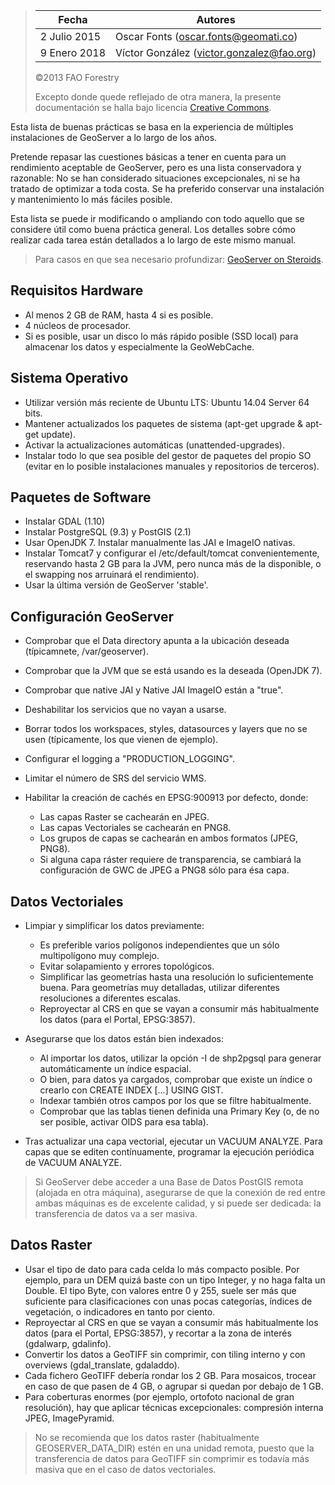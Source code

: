 > | Fecha         | Autores                                         |
> |---------------|-------------------------------------------------|
> | 2  Julio 2015 | Oscar Fonts (<oscar.fonts@geomati.co>)          |
> | 9  Enero 2018 | Víctor González (<victor.gonzalez@fao.org>)     |
>
> ©2013 FAO Forestry
>
> Excepto donde quede reflejado de otra manera, la presente documentación se halla bajo licencia [Creative Commons](http://creativecommons.org/licenses/by-sa/3.0/deed.es).

Esta lista de buenas prácticas se basa en la experiencia de múltiples instalaciones de GeoServer a lo largo de los años.

Pretende repasar las cuestiones básicas a tener en cuenta para un rendimiento aceptable de GeoServer, pero es una lista conservadora y razonable: No se han considerado situaciones excepcionales, ni se ha tratado de optimizar a toda costa. Se ha preferido conservar una instalación y mantenimiento lo más fáciles posible.

Esta lista se puede ir modificando o ampliando con todo aquello que se considere útil como buena práctica general. Los detalles sobre cómo realizar cada tarea están detallados a lo largo de este mismo manual.


> Para casos en que sea necesario profundizar: [GeoServer on Steroids](http://es.slideshare.net/geosolutions/gs-steroids-foss4ge2014).


## Requisitos Hardware

* Al menos 2 GB de RAM, hasta 4 si es posible.
* 4 núcleos de procesador.
* Si es posible, usar un disco lo más rápido posible (SSD local) para almacenar los datos y especialmente la GeoWebCache.

## Sistema Operativo

* Utilizar versión más reciente de Ubuntu LTS: Ubuntu 14.04 Server 64 bits.
* Mantener actualizados los paquetes de sistema (apt-get upgrade & apt-get update).
* Activar la actualizaciones automáticas (unattended-upgrades).
* Instalar todo lo que sea posible del gestor de paquetes del propio SO (evitar en lo posible instalaciones manuales y repositorios de terceros).

## Paquetes de Software

* Instalar GDAL (1.10)
* Instalar PostgreSQL (9.3) y PostGIS (2.1)
* Usar OpenJDK 7. Instalar manualmente las JAI e ImageIO nativas.
* Instalar Tomcat7 y configurar el /etc/default/tomcat convenientemente, reservando hasta 2 GB para la JVM, pero nunca más de la disponible, o el swapping nos arruinará el rendimiento).
* Usar la última versión de GeoServer 'stable'.

## Configuración GeoServer

* Comprobar que el Data directory apunta a la ubicación deseada (típicamnete, /var/geoserver).
* Comprobar que la JVM que se está usando es la deseada (OpenJDK 7).
* Comprobar que native JAI y Native JAI ImageIO están a "true".
* Deshabilitar los servicios que no vayan a usarse.
* Borrar todos los workspaces, styles, datasources y layers que no se usen (típicamente, los que vienen de ejemplo).
* Configurar el logging a "PRODUCTION_LOGGING".
* Limitar el número de SRS del servicio WMS.
* Habilitar la creación de cachés en EPSG:900913 por defecto, donde:

  * Las capas Raster se cachearán en JPEG.
  * Las capas Vectoriales se cachearán en PNG8.
  * Los grupos de capas se cachearán en ambos formatos (JPEG, PNG8).
  * Si alguna capa ráster requiere de transparencia, se cambiará la configuración de GWC de JPEG a PNG8 sólo para ésa capa.

## Datos Vectoriales

* Limpiar y simplificar los datos previamente:

  * Es preferible varios polígonos independientes que un sólo multipolígono muy complejo.
  * Evitar solapamiento y errores topológicos.
  * Simplificar las geometrías hasta una resolución lo suficientemente buena. Para geometrías muy detalladas, utilizar diferentes resoluciones a diferentes escalas.
  * Reproyectar al CRS en que se vayan a consumir más habitualmente los datos (para el Portal, EPSG:3857).

* Asegurarse que los datos están bien indexados:

  * Al importar los datos, utilizar la opción -I de shp2pgsql para generar automáticamente un índice espacial.
  * O bien, para datos ya cargados, comprobar que existe un índice o crearlo con CREATE INDEX [...] USING GIST.
  * Indexar también otros campos por los que se filtre habitualmente.
  * Comprobar que las tablas tienen definida una Primary Key (o, de no ser posible, activar OIDS para esa tabla).

* Tras actualizar una capa vectorial, ejecutar un VACUUM ANALYZE. Para capas que se editen contínuamente, programar la ejecución periódica de VACUUM ANALYZE.

> Si GeoServer debe acceder a una Base de Datos PostGIS remota (alojada en otra máquina), asegurarse de que la conexión de red entre ambas máquinas es de excelente calidad, y si puede ser dedicada: la transferencia de datos va a ser masiva.

## Datos Raster

* Usar el tipo de dato para cada celda lo más compacto posible. Por ejemplo, para un DEM quizá baste con un tipo Integer, y no haga falta un Double. El tipo Byte, con valores entre 0 y 255, suele ser más que suficiente para clasificaciones con unas pocas categorías, índices de vegetación, o indicadores en tanto por ciento.
* Reproyectar al CRS en que se vayan a consumir más habitualmente los datos (para el Portal, EPSG:3857), y recortar a la zona de interés (gdalwarp, gdalinfo).
* Convertir los datos a GeoTIFF sin comprimir, con tiling interno y con overviews (gdal_translate, gdaladdo).
* Cada fichero GeoTIFF debería rondar los 2 GB. Para mosaicos, trocear en caso de que pasen de 4 GB, o agrupar si quedan por debajo de 1 GB.
* Para coberturas enormes (por ejemplo, ortofoto nacional de gran resolución), hay que aplicar técnicas excepcionales: compresión interna JPEG, ImagePyramid.

> No se recomienda que los datos raster (habitualmente GEOSERVER_DATA_DIR) estén en una unidad remota, puesto que la transferencia de datos para GeoTIFF sin comprimir es todavía más masiva que en el caso de datos vectoriales.
